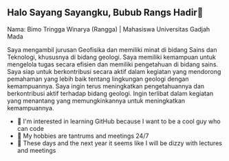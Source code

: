 ## Halo Sayang Sayangku, Bubub Rangs Hadir👋

Nama: Bimo Tringga Winarya (Rangga) | Mahasiswa Universitas Gadjah Mada

  Saya mengambil jurusan Geofisika dan memiliki minat di bidang Sains dan Teknologi, khususnya di bidang geologi. Saya memiliki kemampuan untuk mengelola tugas secara efisien dan memiliki pengetahuan di bidang sains. Saya siap untuk berkontribusi secara aktif dalam kegiatan yang mendorong pemahaman yang lebih baik tentang lingkungan geologi dengan kemampuannya. Saya ingin terus meningkatkan pengetahuannya dan berkontribusi aktif terhadap bidang geologi. Ingin terlibat dalam kegiatan yang menantang yang memungkinkannya untuk meningkatkan kemampuannya.

- 🔭 I'm interested in learning GitHub because I want to be a cool guy who can code
- 🌱 My hobbies are tantrums and meetings 24/7
- 🤔 These days and the next year it seems like I will be dizzy with lectures and meetings

